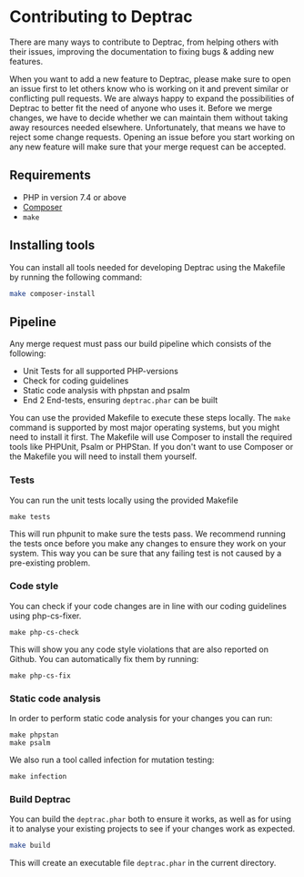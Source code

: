 # Contributing to Deptrac

There are many ways to contribute to Deptrac, from helping others with their
issues, improving the documentation to fixing bugs & adding new features.

When you want to add a new feature to Deptrac, please make sure to open an issue
first to let others know who is working on it and prevent similar or conflicting
pull requests. We are always happy to expand the possibilities of Deptrac to
better fit the need of anyone who uses it. Before we merge changes, we have to
decide whether we can maintain them without taking away resources needed
elsewhere. Unfortunately, that means we have to reject some change requests.
Opening an issue before you start working on any new feature will make sure that
your merge request can be accepted.

## Requirements

- PHP in version 7.4 or above
- [Composer](https://getcomposer.org/)
- `make`

## Installing tools

You can install all tools needed for developing Deptrac using the Makefile by
running the following command:

```bash
make composer-install
```

## Pipeline

Any merge request must pass our build pipeline which consists of the following:

* Unit Tests for all supported PHP-versions
* Check for coding guidelines
* Static code analysis with phpstan and psalm
* End 2 End-tests, ensuring `deptrac.phar` can be built

You can use the provided Makefile to execute these steps locally. The `make`
command is supported by most major operating systems, but you might need to
install it first. The Makefile will use Composer to install the required tools
like PHPUnit, Psalm or PHPStan. If you don't want to use Composer or the
Makefile you will need to install them yourself.

### Tests

You can run the unit tests locally using the provided Makefile

```
make tests
```

This will run phpunit to make sure the tests pass. We recommend running the
tests once before you make any changes to ensure they work on your system. This
way you can be sure that any failing test is not caused by a pre-existing
problem.

### Code style

You can check if your code changes are in line with our coding guidelines using
php-cs-fixer.

```
make php-cs-check
```

This will show you any code style violations that are also reported on Github.
You can automatically fix them by running:

```
make php-cs-fix
```

### Static code analysis

In order to perform static code analysis for your changes you can run:

```
make phpstan
make psalm
```

We also run a tool called infection for mutation testing:

```
make infection
```

### Build Deptrac

You can build the `deptrac.phar` both to ensure it works, as well as for using
it to analyse your existing projects to see if your changes work as expected.

```bash
make build
```

This will create an executable file `deptrac.phar` in the current directory.
